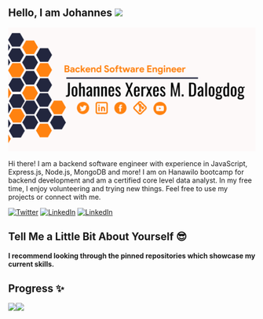 ## Hello, I am Johannes <img src="https://media.giphy.com/media/hvRJCLFzcasrR4ia7z/giphy.gif" width="35">

![](https://raw.githubusercontent.com/johannes-xerxes-sz/johannes-xerxes-sz/main/banner.png)

Hi there! I am a backend software engineer with experience in JavaScript, Express.js, Node.js, MongoDB and more! I am on Hanawilo bootcamp for backend development and am a certified core level data analyst. In my free time, I enjoy volunteering and trying new things. Feel free to use my projects or connect with me.

<div align="left">
  <a href="https://twitter.com/Johannes_Xerxes" target="_blank"><img src="https://img.shields.io/twitter/follow/Johannes_Xerxes?logo=twitter&style=for-the-badge" alt="Twitter" /></a> 
    <a href="https://www.linkedin.com/in/johannes-xerxes-dalogdog"><img src="https://img.shields.io/badge/Connect-Johannes Xerxes Dalogdog-informational?style=for-the-badge&logo=linkedin" alt="LinkedIn" /></a>
    <a href="mailto:johannes.dalogdog@supportzebra.com"><img src="https://img.shields.io/badge/Email-johannes.dalogdog%40supportzebra.com-orange" alt="LinkedIn" /></a>
</div>

## Tell Me a Little Bit About Yourself :sunglasses:



**I recommend looking through the pinned repositories which showcase my current skills.**

## Progress ✨

<img align="" height="120px" src="https://github-readme-stats.vercel.app/api?username=johannes-xerxes-sz&hide_title=true&hide_border=true&show_icons=true&include_all_commits=true&line_height=21&bg_color=0,EC6C6C,FFD479,FFFC79,73FA79&theme=graywhite" /><img align="" height="120px" src="https://github-readme-stats.vercel.app/api/top-langs/?username=johannes-xerxes-sz&hide_title=true&hide_border=true&layout=compact&bg_color=0,73FA79,73FDFF,D783FF&theme=graywhite" />

